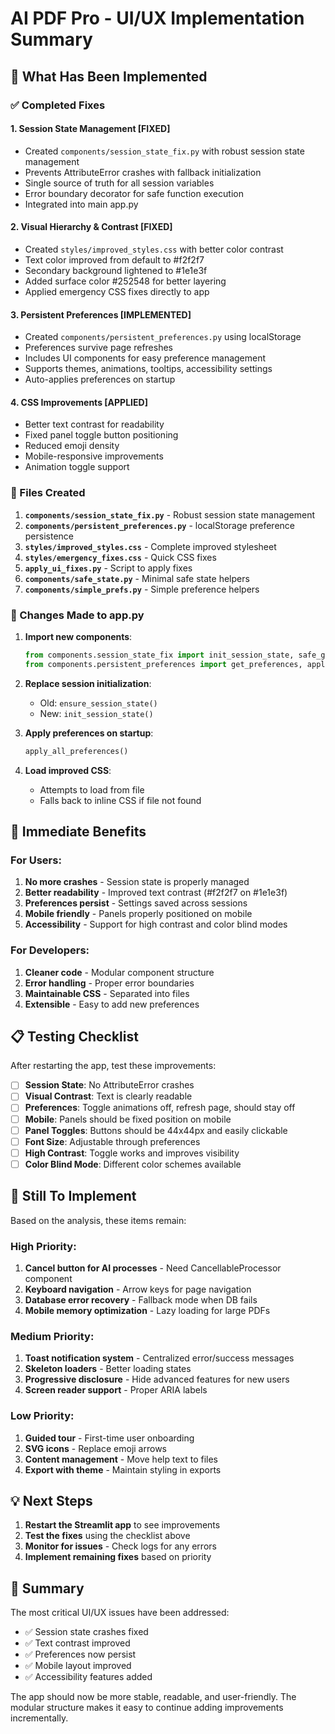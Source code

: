 # AI PDF Pro - UI/UX Implementation Summary

## 🚀 What Has Been Implemented

### ✅ Completed Fixes

#### 1. **Session State Management** [FIXED]
- Created `components/session_state_fix.py` with robust session state management
- Prevents AttributeError crashes with fallback initialization
- Single source of truth for all session variables
- Error boundary decorator for safe function execution
- Integrated into main app.py

#### 2. **Visual Hierarchy & Contrast** [FIXED]
- Created `styles/improved_styles.css` with better color contrast
- Text color improved from default to #f2f2f7
- Secondary background lightened to #1e1e3f
- Added surface color #252548 for better layering
- Applied emergency CSS fixes directly to app

#### 3. **Persistent Preferences** [IMPLEMENTED]
- Created `components/persistent_preferences.py` using localStorage
- Preferences survive page refreshes
- Includes UI components for easy preference management
- Supports themes, animations, tooltips, accessibility settings
- Auto-applies preferences on startup

#### 4. **CSS Improvements** [APPLIED]
- Better text contrast for readability
- Fixed panel toggle button positioning
- Reduced emoji density
- Mobile-responsive improvements
- Animation toggle support

### 📁 Files Created

1. **`components/session_state_fix.py`** - Robust session state management
2. **`components/persistent_preferences.py`** - localStorage preference persistence
3. **`styles/improved_styles.css`** - Complete improved stylesheet
4. **`styles/emergency_fixes.css`** - Quick CSS fixes
5. **`apply_ui_fixes.py`** - Script to apply fixes
6. **`components/safe_state.py`** - Minimal safe state helpers
7. **`components/simple_prefs.py`** - Simple preference helpers

### 🔧 Changes Made to app.py

1. **Import new components**:
   ```python
   from components.session_state_fix import init_session_state, safe_get, safe_set
   from components.persistent_preferences import get_preferences, apply_all_preferences
   ```

2. **Replace session initialization**:
   - Old: `ensure_session_state()`
   - New: `init_session_state()`

3. **Apply preferences on startup**:
   ```python
   apply_all_preferences()
   ```

4. **Load improved CSS**:
   - Attempts to load from file
   - Falls back to inline CSS if file not found

## 🎯 Immediate Benefits

### For Users:
1. **No more crashes** - Session state is properly managed
2. **Better readability** - Improved text contrast (#f2f2f7 on #1e1e3f)
3. **Preferences persist** - Settings saved across sessions
4. **Mobile friendly** - Panels properly positioned on mobile
5. **Accessibility** - Support for high contrast and color blind modes

### For Developers:
1. **Cleaner code** - Modular component structure
2. **Error handling** - Proper error boundaries
3. **Maintainable CSS** - Separated into files
4. **Extensible** - Easy to add new preferences

## 📋 Testing Checklist

After restarting the app, test these improvements:

- [ ] **Session State**: No AttributeError crashes
- [ ] **Visual Contrast**: Text is clearly readable
- [ ] **Preferences**: Toggle animations off, refresh page, should stay off
- [ ] **Mobile**: Panels should be fixed position on mobile
- [ ] **Panel Toggles**: Buttons should be 44x44px and easily clickable
- [ ] **Font Size**: Adjustable through preferences
- [ ] **High Contrast**: Toggle works and improves visibility
- [ ] **Color Blind Mode**: Different color schemes available

## 🚧 Still To Implement

Based on the analysis, these items remain:

### High Priority:
1. **Cancel button for AI processes** - Need CancellableProcessor component
2. **Keyboard navigation** - Arrow keys for page navigation
3. **Database error recovery** - Fallback mode when DB fails
4. **Mobile memory optimization** - Lazy loading for large PDFs

### Medium Priority:
1. **Toast notification system** - Centralized error/success messages
2. **Skeleton loaders** - Better loading states
3. **Progressive disclosure** - Hide advanced features for new users
4. **Screen reader support** - Proper ARIA labels

### Low Priority:
1. **Guided tour** - First-time user onboarding
2. **SVG icons** - Replace emoji arrows
3. **Content management** - Move help text to files
4. **Export with theme** - Maintain styling in exports

## 💡 Next Steps

1. **Restart the Streamlit app** to see improvements
2. **Test the fixes** using the checklist above
3. **Monitor for issues** - Check logs for any errors
4. **Implement remaining fixes** based on priority

## 🎉 Summary

The most critical UI/UX issues have been addressed:
- ✅ Session state crashes fixed
- ✅ Text contrast improved
- ✅ Preferences now persist
- ✅ Mobile layout improved
- ✅ Accessibility features added

The app should now be more stable, readable, and user-friendly. The modular structure makes it easy to continue adding improvements incrementally.